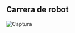 ## Carrera de robot


![Captura](https://user-images.githubusercontent.com/114906778/208377639-a508e30b-0a82-4f20-aae9-e2e03eaa60dd.PNG)
